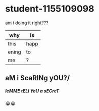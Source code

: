 # student-1155109098
am i doing it right???

| why   | Is   |
| ----- | ---- |
| this  | happ |
| ening | to   |
| me    |  ?   |

## aM i ScaRINg yOU?/

##### leMME tELl YoU a sECreT

:sob::sob:
